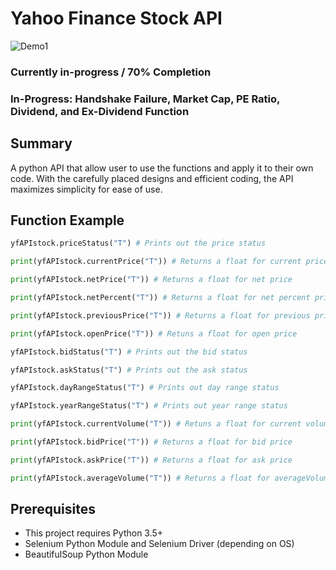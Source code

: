 # Yahoo Finance Stock API

![Demo1](https://github.com/nguyenkevins/win_api_yfinance/blob/master/stock1.png)

### Currently in-progress / 70% Completion
### In-Progress: Handshake Failure, Market Cap, PE Ratio, Dividend, and Ex-Dividend Function

## Summary
A python API that allow user to use the functions and apply it to their own code. With the carefully placed designs and efficient coding, the API maximizes simplicity for ease of use.

## Function Example
```python
yfAPIstock.priceStatus("T") # Prints out the price status

print(yfAPIstock.currentPrice("T")) # Returns a float for current price

print(yfAPIstock.netPrice("T")) # Returns a float for net price

print(yfAPIstock.netPercent("T")) # Returns a float for net percent price

print(yfAPIstock.previousPrice("T")) # Returns a float for previous price

print(yfAPIstock.openPrice("T")) # Retuns a float for open price

yfAPIstock.bidStatus("T") # Prints out the bid status

yfAPIstock.askStatus("T") # Prints out the ask status

yfAPIstock.dayRangeStatus("T") # Prints out day range status

yfAPIstock.yearRangeStatus("T") # Prints out year range status

print(yfAPIstock.currentVolume("T")) # Retuns a float for current volume

print(yfAPIstock.bidPrice("T")) # Returns a float for bid price

print(yfAPIstock.askPrice("T")) # Returns a float for ask price

print(yfAPIstock.averageVolume("T")) # Returns a float for averageVolume
```

## Prerequisites
* This project requires Python 3.5+
* Selenium Python Module and Selenium Driver (depending on OS)
* BeautifulSoup Python Module
